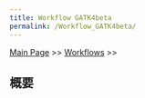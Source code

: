 ```yaml
---
title: Workflow GATK4beta
permalink: /Workflow_GATK4beta/
---
```


[Main Page](/Main_Page "wikilink") &gt;&gt; [Workflows](/Workflows "wikilink") &gt;&gt;

概要
----